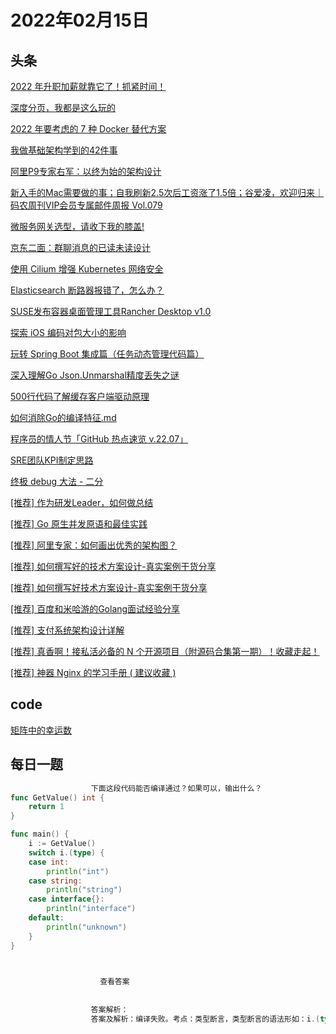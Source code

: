# 2022年02月15日
## 头条
[2022 年升职加薪就靠它了！抓紧时间！](https://toutiao.io/k/fitvcz1)

[深度分页，我都是这么玩的](https://toutiao.io/k/p61u81q)

[2022 年要考虑的 7 种 Docker 替代方案](https://toutiao.io/k/ywk73n5)

[我做基础架构学到的42件事](https://toutiao.io/k/k6tjws1)

[阿里P9专家右军：以终为始的架构设计](https://toutiao.io/k/dx66bds)

[新入手的Mac需要做的事；自我刷新2.5次后工资涨了1.5倍；谷爱凌，欢迎归来｜码农周刊VIP会员专属邮件周报 Vol.079](https://toutiao.io/k/c1004x2)

[微服务网关选型，请收下我的膝盖!](https://toutiao.io/k/8errm9q)

[京东二面：群聊消息的已读未读设计](https://toutiao.io/k/8rijq6l)

[使用 Cilium 增强 Kubernetes 网络安全](https://toutiao.io/k/37vv9md)

[Elasticsearch 断路器报错了，怎么办？](https://toutiao.io/k/jnyt0mv)

[SUSE发布容器桌面管理工具Rancher Desktop v1.0](https://toutiao.io/k/iturymz)

[探索 iOS 编码对包大小的影响](https://toutiao.io/k/9l0jd4q)

[玩转 Spring Boot 集成篇（任务动态管理代码篇）](https://toutiao.io/k/rbq0osi)

[深入理解Go Json.Unmarshal精度丢失之谜](https://toutiao.io/k/uhqypuz)

[500行代码了解缓存客户端驱动原理](https://toutiao.io/k/ac0zoxq)

[如何消除Go的编译特征.md](https://toutiao.io/k/asmdrms)

[程序员的情人节「GitHub 热点速览 v.22.07」](https://toutiao.io/k/iptnj50)

[SRE团队KPI制定思路](https://toutiao.io/k/6pih1dn)

[终极 debug 大法 - 二分](https://toutiao.io/k/z0q8b3b)

[[推荐] 作为研发Leader，如何做总结](https://toutiao.io/k/1g7flto)

[[推荐] Go 原生并发原语和最佳实践](https://toutiao.io/k/rdpao5x)

[[推荐] 阿里专家：如何画出优秀的架构图？](https://toutiao.io/k/92sk26n)

[[推荐] 如何撰写好的技术方案设计-真实案例干货分享](https://toutiao.io/k/0f5fv4t)

[[推荐] 如何撰写好技术方案设计-真实案例干货分享](https://toutiao.io/k/t1d9x3b)

[[推荐] 百度和米哈游的Golang面试经验分享](https://toutiao.io/k/q0sox0k)

[[推荐] 支付系统架构设计详解](https://toutiao.io/k/5tx1zgw)

[[推荐] 真香啊！接私活必备的 N 个开源项目（附源码合集第一期）！收藏走起！](https://toutiao.io/k/he7umju)

[[推荐] 神器 Nginx 的学习手册 ( 建议收藏 )](https://toutiao.io/k/6f1qaso)



## code
[矩阵中的幸运数](https://leetcode-cn.com/problems/lucky-numbers-in-a-matrix)



## 每日一题
```go
                  下面这段代码能否编译通过？如果可以，输出什么？
func GetValue() int {
	return 1
}

func main() {
	i := GetValue()
	switch i.(type) {
	case int:
		println("int")
	case string:
		println("string")
	case interface{}:
		println("interface")
	default:
		println("unknown")
	}
}


                  
                    查看答案
                  
                
                  答案解析：
                  答案及解析：编译失败。考点：类型断言，类型断言的语法形如：i.(type)，其中 i 是接口，type 是固定关键字，需要注意的是，只有接口类型才可以使用类型断言。

                
```

